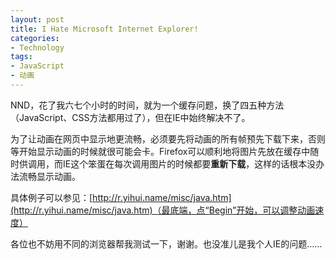 ```yaml
---
layout: post
title: I Hate Microsoft Internet Explorer!
categories:
- Technology
tags:
- JavaScript
- 动画
---
```


NND，花了我六七个小时的时间，就为一个缓存问题，换了四五种方法（JavaScript、CSS方法都用过了），但在IE中始终解决不了。

为了让动画在网页中显示地更流畅，必须要先将动画的所有帧预先下载下来，否则等开始显示动画的时候就很可能会卡。Firefox可以顺利地将图片先放在缓存中随时供调用，而IE这个笨蛋在每次调用图片的时候都要**重新下载**，这样的话根本没办法流畅显示动画。

具体例子可以参见：[http://r.yihui.name/misc/java.htm](http://r.yihui.name/misc/java.htm)（最底端，点“Begin”开始，可以调整动画速度）

各位也不妨用不同的浏览器帮我测试一下，谢谢。也没准儿是我个人IE的问题……
